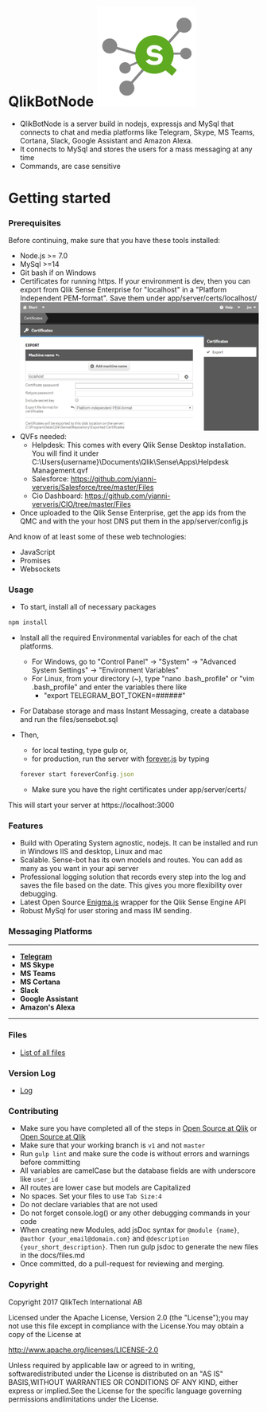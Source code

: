 # QlikBotNode ![Qlik Sense Bot](/screenshots/general/QS_Hub_thumb.png?raw=true "Qlik Sense Bot")
- QlikBotNode is a server build in nodejs, expressjs and MySql that connects to chat and media platforms like Telegram, Skype, MS Teams, Cortana, Slack, Google Assistant and Amazon Alexa. 
- It connects to MySql and stores the users for a mass messaging at any time
- Commands, are case sensitive

# Getting started

### Prerequisites 

Before continuing, make sure that you have these tools installed:

- Node.js >= 7.0
- MySql >=14
- Git bash if on Windows
- Certificates for running https. If your environment is dev, then you can export from Qlik Sense Enterprise for "localhost" in a "Platform Independent PEM-format". Save them under app/server/certs/localhost/
![Exporting Certificates with Sense](/screenshots/general/export-certificates.png?raw=true "Exporting Certificates with Sense")
- QVFs needed:
	- Helpdesk: This comes with every Qlik Sense Desktop installation. You will find it under C:\Users\{username}\Documents\Qlik\Sense\Apps\Helpdesk Management.qvf
	- Salesforce: https://github.com/yianni-ververis/Salesforce/tree/master/Files
	- Cio Dashboard: https://github.com/yianni-ververis/CIO/tree/master/Files
- Once uploaded to the Qlik Sense Enterprise, get the app ids from the QMC and with the your host DNS put them in the app/server/config.js

And know of at least some of these web technologies:

- JavaScript
- Promises
- Websockets

### Usage

- To start, install all of necessary packages
```javascript
npm install
```

- Install all the required Environmental variables for each of the chat platforms.
	- For Windows, go to "Control Panel" -> "System" -> "Advanced System Settings" -> "Environment Variables"
	- For Linux, from your directory (~), type "nano .bash_profile" or "vim .bash_profile" and enter the variables there like 
		- "export TELEGRAM_BOT_TOKEN=######"

- For Database storage and mass Instant Messaging, create a database and run the files/sensebot.sql

- Then, 
	- for local testing, type gulp or,
	- for production, run the server with [forever.js](https://github.com/foreverjs/forever) by typing 
	```javascript
	forever start foreverConfig.json
	```
	- Make sure you have the right certificates under app/server/certs/


This will start your server at https://localhost:3000

### Features

- Build with Operating System agnostic, nodejs. It can be installed and run in Windows IIS and desktop, Linux and mac
- Scalable. Sense-bot has its own models and routes. You can add as many as you want in your api server
- Professional logging solution that records every step into the log and saves the file based on the date. This gives you more flexibility over debugging.
- Latest Open Source [Enigma.js](https://github.com/qlik-oss/enigma.js) wrapper for the Qlik Sense Engine API
- Robust MySql for user storing and mass IM sending.

### Messaging Platforms
---
- **[Telegram](docs/Telegram.md)**
- **MS Skype**
- **MS Teams**
- **MS Cortana**
- **Slack**
- **Google Assistant**
- **Amazon's Alexa**
---

### Files
- [List of all files](docs/files.md)

### Version Log
- [Log](docs/log.md)

### Contributing

- Make sure you have completed all of the steps in [Open Source at Qlik](https://github.com/qlik-bots/open-source) or [Open Source at Qlik](https://github.com/qlik-oss/open-source)
- Make sure that your working branch is ```v1``` and not ```master``` 
- Run ```gulp lint``` and make sure the code is without errors and warnings before committing
- All variables are camelCase but the database fields are with underscore like `user_id`
- All routes are lower case but models are Capitalized
- No spaces. Set your files to use `Tab Size:4`
- Do not declare variables that are not used
- Do not forget console.log() or any other debugging commands in your code
- When creating new Modules, add jsDoc syntax for `@module {name}`, `@author {your_email@domain.com}` and `@description {your_short_description}`. Then run gulp jsdoc to generate the new files in the docs/files.md
- Once committed, do a pull-request for reviewing and merging.

### Copyright
Copyright 2017 QlikTech International AB

Licensed under the Apache License, Version 2.0 (the "License");you may not use this file except in compliance with the License.You may obtain a copy of the License at    

http://www.apache.org/licenses/LICENSE-2.0

Unless required by applicable law or agreed to in writing, softwaredistributed under the License is distributed on an "AS IS" BASIS,WITHOUT WARRANTIES OR CONDITIONS OF ANY KIND, either express or implied.See the License for the specific language governing permissions andlimitations under the License.

